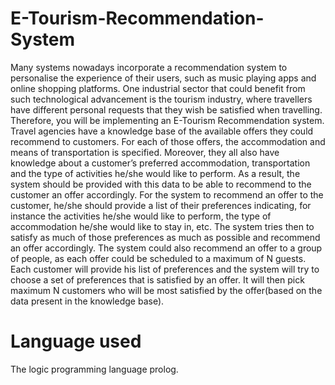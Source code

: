 # E-Tourism-Recommendation-System
Many systems nowadays incorporate a recommendation system to personalise the experience of their users, such as music playing apps and online shopping platforms. One industrial sector that could benefit from such technological advancement is the tourism industry, where travellers have different personal requests that they wish be satisfied when travelling. Therefore, you will be implementing an E-Tourism Recommendation system. Travel agencies have a knowledge base of the available offers they could recommend to customers. For each of those offers, the accommodation and means of transportation is specified. Moreover, they all also have knowledge about a customer’s preferred accommodation, transportation and the type of activities he/she would like to perform. As a result, the system should be provided with this data to be able to recommend to the customer an offer accordingly. For the system to recommend an offer to the customer, he/she should provide a list of their preferences indicating, for instance the activities he/she would like to perform, the type of accommodation he/she would like to stay in, etc. The system tries then to satisfy as much of those preferences as much as possible and recommend an offer accordingly. The system could also recommend an offer to a group of people, as each offer could be scheduled to a maximum of N guests. Each customer will provide his list of preferences and the system will try to choose a set of preferences that is satisfied by an offer. It will then pick maximum N customers who will be most satisfied by the offer(based on the data present in the knowledge base).

# Language used
The logic programming language prolog.
